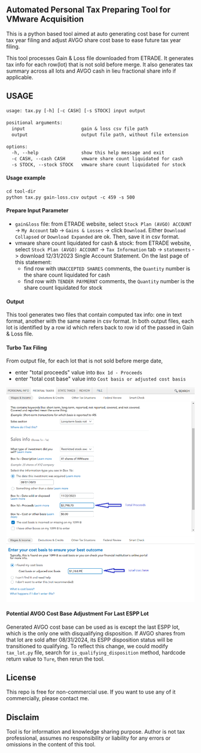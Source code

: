 ## Automated Personal Tax Preparing Tool for VMware Acquisition
This is a python based tool aimed at auto generating cost base for current tax year filing and adjust AVGO share 
cost base to ease future tax year filing. 

This tool processes Gain & Loss file downloaded from ETRADE. It generates tax info for each row(lot) that is not sold 
before merge. It also generates tax summary across all lots and AVGO cash in lieu fractional share info if applicable.

## USAGE
```text
usage: tax.py [-h] [-c CASH] [-s STOCK] input output

positional arguments:
  input                     gain & loss csv file path
  output                    output file path, without file extension

options:
  -h, --help                show this help message and exit
  -c CASH, --cash CASH      vmware share count liquidated for cash
  -s STOCK, --stock STOCK   vmware share count liquidated for stock
```

#### Usage example
```text
cd tool-dir
python tax.py gain-loss.csv output -c 459 -s 500
```

#### Prepare Input Parameter
- `gain&loss` file: from ETRADE website, select `Stock Plan (AVGO) ACCOUNT` -> `My Account` tab -> `Gains & Losses` -> 
click `Download`. Either `Download Collapsed` or `Download Expanded` are ok. Then, save it in csv format.
- vmware share count liquidated for cash & stock: from ETRADE website, select `Stock Plan (AVGO) ACCOUNT` -> 
`Tax Information` tab -> `statements` -> download 12/31/2023 Single Account Statement. On the last page of this statement:
    - find row with `UNACCEPTED SHARES` comments, the `Quantity` number is the share count liquidated for cash
    - find row with `TENDER PAYMERNT` comments, the `Quantity` number is the share count liquidated for stock
    
#### Output
This tool generates two files that contain computed tax info: one in text format, another with the same name in csv format. In both output files, each lot 
is identified by a row id which refers back to row id of the passed in Gain & Loss file.

#### Turbo Tax Filing
From output file, for each lot that is not sold before merge date,
- enter "total proceeds" value into `Box 1d - Proceeds`
- enter "total cost base" value into `Cost basis or adjusted cost basis`

![Alt text](tt-1.png?raw=true "enter total proceeds")
![Alt text](tt-2.png?raw=true "enter total cost base")


#### Potential AVGO Cost Base Adjustment For Last ESPP Lot
Generated AVGO cost base can be used as is except the last ESPP lot, which is the only one with disqualifying disposition.
If AVGO shares from that lot are sold after 08/31/2024, its ESPP disposition status will be transitioned to qualifying. To reflect this change, we could 
modify `tax_lot.py` file, search for `is_qualifying_disposition` method, hardcode
return value to `Ture`, then rerun the tool.

## License
This repo is free for non-commercial use. If you want to use any of it commercially, please contact me.

## Disclaim
Tool is for information and knowledge sharing purpose. Author is not tax professional, assumes no responsibility or liability for any errors or omissions in the content of this tool.